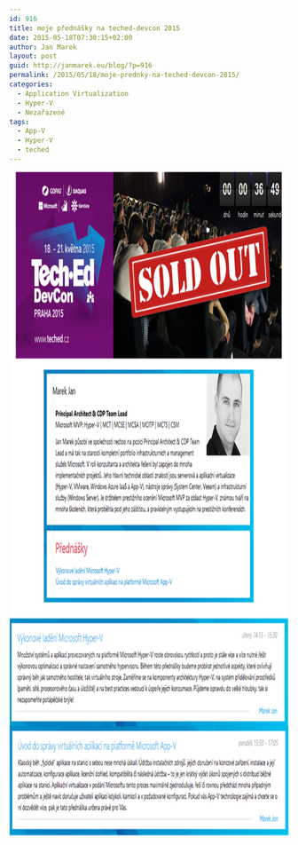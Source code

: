 ```yaml
---
id: 916
title: moje přednášky na teched-devcon 2015
date: 2015-05-18T07:30:15+02:00
author: Jan Marek
layout: post
guid: http://janmarek.eu/blog/?p=916
permalink: /2015/05/18/moje-prednky-na-teched-devcon-2015/
categories:
  - Application Virtualization
  - Hyper-V
  - Nezařazené
tags:
  - App-V
  - Hyper-V
  - teched
---
```

<a href="http://www.teched.cz" target="_blank"><img title="teched" style="border-top: 0px; border-right: 0px; background-image: none; border-bottom: 0px; padding-top: 0px; padding-left: 0px; border-left: 0px; display: inline; padding-right: 0px" border="0" alt="teched" src="/wp-content/uploads/2015/05/teched2.png" width="960" height="1198" /></a>

